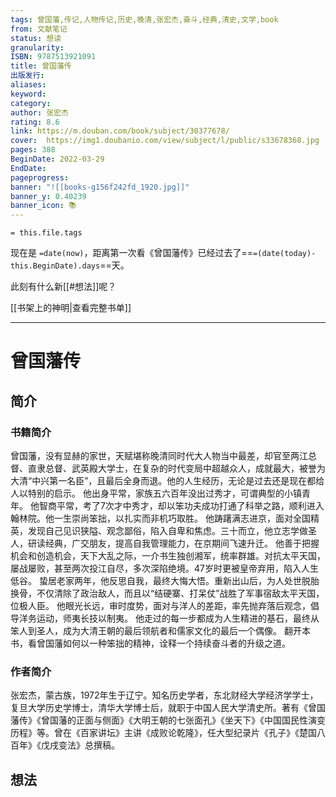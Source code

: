 ```yaml
---
tags: 曾国藩,传记,人物传记,历史,晚清,张宏杰,奋斗,经典,清史,文学,book
from: 文献笔记
status: 想读
granularity: 
ISBN: 9787513921091
title: 曾国藩传
出版发行: 
aliases: 
keyword: 
category: 
author: 张宏杰
rating: 8.6
link: https://m.douban.com/book/subject/30377678/
cover:  https://img1.doubanio.com/view/subject/l/public/s33678368.jpg
pages: 388
BeginDate: 2022-03-29
EndDate:
pageprogress:
banner: "![[books-g156f242fd_1920.jpg]]"
banner_y: 0.40239
banner_icon: 📚
---
```


```
= this.file.tags
```



现在是 `=date(now)`，距离第一次看《曾国藩传》已经过去了==`=(date(today)-this.BeginDate).days`==天。

此刻有什么新[[#想法]]呢？

[[书架上的神明|查看完整书单]]

---
# 曾国藩传

## 简介
### 书籍简介

曾国藩，没有显赫的家世，天赋堪称晚清同时代大人物当中最差，却官至两江总督、直隶总督、武英殿大学士，在复杂的时代变局中超越众人，成就最大，被誉为大清“中兴第一名臣”，且最后全身而退。他的人生经历，无论是过去还是现在都给人以特别的启示。
他出身平常，家族五六百年没出过秀才，可谓典型的小镇青年。
他智商平常，考了7次才中秀才，却以笨功夫成功打通了科举之路，顺利进入翰林院。他一生崇尚笨拙，以扎实而非机巧取胜。
他踌躇满志进京，面对全国精英，发现自己见识狭隘、观念鄙俗，陷入自卑和焦虑。三十而立，他立志学做圣人，研读经典，广交朋友，提高自我管理能力，在京期间飞速升迁。
他善于把握机会和创造机会，天下大乱之际，一介书生独创湘军，统率群雄。对抗太平天国，屡战屡败，甚至两次投江自尽，多次深陷绝境。47岁时更被皇帝弃用，陷入人生低谷。
蛰居老家两年，他反思自我，最终大悔大悟。重新出山后，为人处世脱胎换骨，不仅清除了政治敌人，而且以“结硬寨、打呆仗”战胜了军事宿敌太平天国，位极人臣。
他眼光长远，审时度势，面对与洋人的差距，率先抛弃落后观念，倡导洋务运动，师夷长技以制夷。
他走过的每一步都成为人生精进的基石，最终从笨人到圣人，成为大清王朝的最后领航者和儒家文化的最后一个偶像。
翻开本书，看曾国藩如何以一种笨拙的精神，诠释一个持续奋斗者的升级之道。


### 作者简介

张宏杰，蒙古族，1972年生于辽宁。知名历史学者，东北财经大学经济学学士，复旦大学历史学博士，清华大学博士后，就职于中国人民大学清史所。著有《曾国藩传》《曾国藩的正面与侧面》《大明王朝的七张面孔》《坐天下》《中国国民性演变历程》等。曾在《百家讲坛》主讲《成败论乾隆》，任大型纪录片《孔子》《楚国八百年》《戊戌变法》总撰稿。


## 想法


